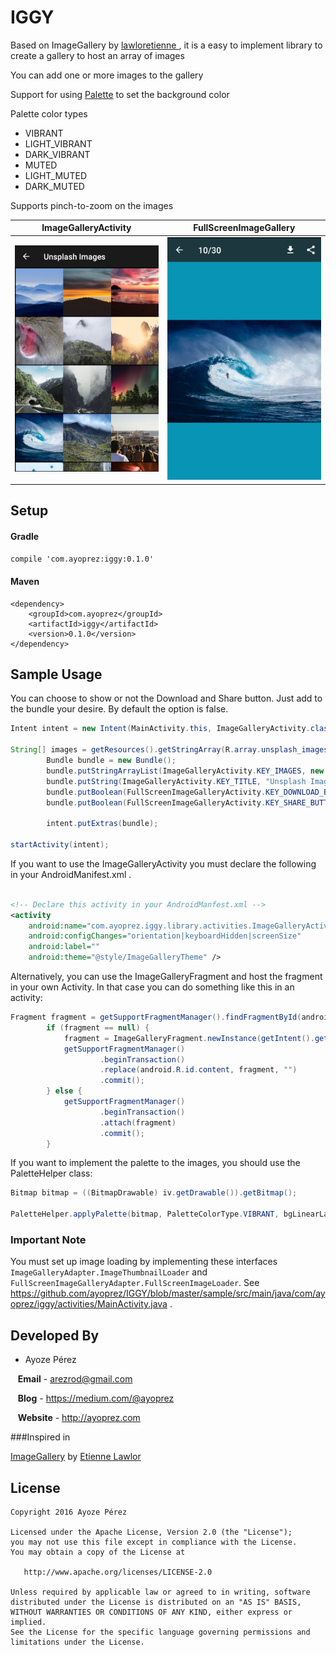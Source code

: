 # IGGY
Based on ImageGallery by <a href="https://github.com/lawloretienne/ImageGallery">lawloretienne </a>, it is a easy to implement library to create a gallery to host an array of images

You can add one or more images to the gallery

Support for using <a href="https://developer.android.com/intl/zh-cn/reference/android/support/v7/graphics/Palette.html">Palette</a> to set the background color

Palette color types
 - VIBRANT
 - LIGHT_VIBRANT
 - DARK_VIBRANT
 - MUTED
 - LIGHT_MUTED
 - DARK_MUTED

Supports pinch-to-zoom on the images

ImageGalleryActivity           |  FullScreenImageGallery
:-------------------------:|:-------------------------:
![](https://raw.githubusercontent.com/ayoprez/IGGY/master/images/image_gallery.png)  |  ![](https://raw.githubusercontent.com/ayoprez/IGGY/master/images/full_screen.png)

## Setup

#### Gradle

`compile 'com.ayoprez:iggy:0.1.0'`

#### Maven
```
<dependency>
    <groupId>com.ayoprez</groupId>
    <artifactId>iggy</artifactId>
    <version>0.1.0</version>
</dependency>
```

## Sample Usage

You can choose to show or not the Download and Share button. Just add to the bundle your desire. By default the option is false.

```java
Intent intent = new Intent(MainActivity.this, ImageGalleryActivity.class);

String[] images = getResources().getStringArray(R.array.unsplash_images);
        Bundle bundle = new Bundle();
        bundle.putStringArrayList(ImageGalleryActivity.KEY_IMAGES, new ArrayList<>(Arrays.asList(images)));
        bundle.putString(ImageGalleryActivity.KEY_TITLE, "Unsplash Images");
        bundle.putBoolean(FullScreenImageGalleryActivity.KEY_DOWNLOAD_BUTTON, true);
        bundle.putBoolean(FullScreenImageGalleryActivity.KEY_SHARE_BUTTON, true);

        intent.putExtras(bundle);

startActivity(intent);
```


If you want to use the ImageGalleryActivity you must declare the following in your AndroidManifest.xml .

```xml

<!-- Declare this activity in your AndroidManfest.xml -->
<activity
    android:name="com.ayoprez.iggy.library.activities.ImageGalleryActivity"
    android:configChanges="orientation|keyboardHidden|screenSize"
    android:label=""
    android:theme="@style/ImageGalleryTheme" />
```

Alternatively, you can use the ImageGalleryFragment and host the fragment in your own Activity. In that case you can do something like this in an activity:

```java
Fragment fragment = getSupportFragmentManager().findFragmentById(android.R.id.content);
        if (fragment == null) {
            fragment = ImageGalleryFragment.newInstance(getIntent().getExtras());
            getSupportFragmentManager()
                    .beginTransaction()
                    .replace(android.R.id.content, fragment, "")
                    .commit();
        } else {
            getSupportFragmentManager()
                    .beginTransaction()
                    .attach(fragment)
                    .commit();
        }
```

If you want to implement the palette to the images, you should use the PaletteHelper class:

```java
Bitmap bitmap = ((BitmapDrawable) iv.getDrawable()).getBitmap();

PaletteHelper.applyPalette(bitmap, PaletteColorType.VIBRANT, bgLinearLayout);
```


### Important Note
You must set up image loading by implementing these interfaces `ImageGalleryAdapter.ImageThumbnailLoader` and `FullScreenImageGalleryAdapter.FullScreenImageLoader`. See https://github.com/ayoprez/IGGY/blob/master/sample/src/main/java/com/ayoprez/iggy/activities/MainActivity.java .


## Developed By

* Ayoze Pérez
 
&nbsp;&nbsp;&nbsp;**Email** - arezrod@gmail.com

&nbsp;&nbsp;&nbsp;**Blog** - https://medium.com/@ayoprez

&nbsp;&nbsp;&nbsp;**Website** - http://ayoprez.com

###Inspired in

<a href="https://github.com/lawloretienne/ImageGallery">ImageGallery</a> by <a href="https://github.com/lawloretienne">Etienne Lawlor</a>

## License

```
Copyright 2016 Ayoze Pérez

Licensed under the Apache License, Version 2.0 (the "License");
you may not use this file except in compliance with the License.
You may obtain a copy of the License at

   http://www.apache.org/licenses/LICENSE-2.0

Unless required by applicable law or agreed to in writing, software
distributed under the License is distributed on an "AS IS" BASIS,
WITHOUT WARRANTIES OR CONDITIONS OF ANY KIND, either express or implied.
See the License for the specific language governing permissions and
limitations under the License.
```
